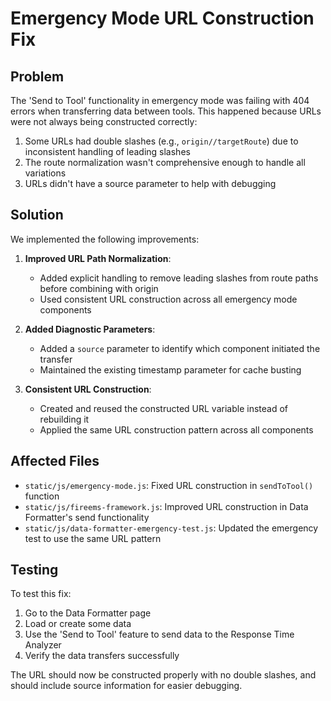 # Emergency Mode URL Construction Fix

## Problem
The 'Send to Tool' functionality in emergency mode was failing with 404 errors when transferring data between tools. This happened because URLs were not always being constructed correctly:

1. Some URLs had double slashes (e.g., `origin//targetRoute`) due to inconsistent handling of leading slashes
2. The route normalization wasn't comprehensive enough to handle all variations
3. URLs didn't have a source parameter to help with debugging

## Solution
We implemented the following improvements:

1. **Improved URL Path Normalization**:
   - Added explicit handling to remove leading slashes from route paths before combining with origin
   - Used consistent URL construction across all emergency mode components

2. **Added Diagnostic Parameters**:
   - Added a `source` parameter to identify which component initiated the transfer
   - Maintained the existing timestamp parameter for cache busting

3. **Consistent URL Construction**:
   - Created and reused the constructed URL variable instead of rebuilding it
   - Applied the same URL construction pattern across all components

## Affected Files
- `static/js/emergency-mode.js`: Fixed URL construction in `sendToTool()` function
- `static/js/fireems-framework.js`: Improved URL construction in Data Formatter's send functionality
- `static/js/data-formatter-emergency-test.js`: Updated the emergency test to use the same URL pattern

## Testing
To test this fix:
1. Go to the Data Formatter page
2. Load or create some data
3. Use the 'Send to Tool' feature to send data to the Response Time Analyzer
4. Verify the data transfers successfully

The URL should now be constructed properly with no double slashes, and should include source information for easier debugging.
